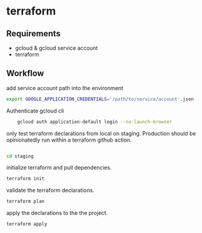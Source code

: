 # terraform

## Requirements

* gcloud & gcloud service account
* terraform

## Workflow

add service account path into the environment

``` bash
export GOOGLE_APPLICATION_CREDENTIALS='/path/to/service/account'.json
```

Authenticate gcloud cli

``` bash
    gcloud auth application-default login --no-launch-browser
```

only test terraform declarations from local on staging. Production should be opinionatedly run within a terraform github action.

``` bash

cd staging

```

initialize terraform and pull dependencies.

``` bash
terraform init
```

validate the terraform declarations.

``` bash
terraform plan

```

apply the declarations to the the project.

``` bash
terraform apply
```
